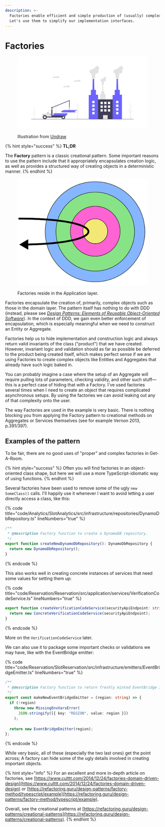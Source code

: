```yaml
---
description: >-
  Factories enable efficient and simple production of (usually) complex objects.
  Let's use them to simplify our implementation interfaces.
---
```


# Factories

<figure><img src="../.gitbook/assets/undraw_factory_dy0a.png" alt=""><figcaption><p>Illustration from <a href="https://undraw.co/">Undraw</a></p></figcaption></figure>

{% hint style="success" %}
**TL;DR**

The **Factory** pattern is a classic creational pattern. Some important reasons to use the pattern include that it appropriately encapsulates creation logic, as well as provides a structured way of creating objects in a deterministic manner.
{% endhint %}

<figure><img src="../.gitbook/assets/CA + DDD selected 3.png" alt=""><figcaption><p>Factories reside in the Application layer.</p></figcaption></figure>

Factories encapsulate the creation of, primarily, complex objects such as those in the domain layer. The pattern itself has nothing to do with DDD (instead, please see [_Design Patterns: Elements of Reusable Object-Oriented Software_](https://www.goodreads.com/book/show/85009.Design_Patterns)). In the context of DDD, we gain even better enforcement of encapsulation, which is especially meaningful when we need to construct an Entity or Aggregate.

Factories help us to hide implementation and construction logic and always return valid invariants of the class ("product") that we have created. However, invariant logic and validation should as far as possible be deferred to the product being created itself, which makes perfect sense if we are using Factories to create complex objects like Entities and Aggregates that already have such logic baked in.&#x20;

You can probably imagine a case where the setup of an Aggregate will require pulling lots of parameters, checking validity, and other such stuff—this is a perfect case of hiding that with a Factory. I've used factories several times when I need to create an object that requires complicated asynchronous setups. By using the factories we can avoid leaking out any of that complexity onto the user.

The way Factories are used in the example is very basic. There is nothing blocking you from applying the Factory pattern to creational methods on Aggregates or Services themselves (see for example Vernon 2013, p.391/397).

## Examples of the pattern

To be fair, there are no good uses of "proper" and complex factories in Get-A-Room.

{% hint style="success" %}
Often you will find factories in an object-oriented class shape, but here we will use a more TypeScript-idiomatic way of using functions.
{% endhint %}

Several factories have been used to remove some of the ugly `new SomeClass()` calls. I'll happily use it whenever I want to avoid letting a user directly access a class, like this:

{% code title="code/Analytics/SlotAnalytics/src/infrastructure/repositories/DynamoDbRepository.ts" lineNumbers="true" %}

```typescript
/**
 * @description Factory function to create a DynamoDB repository.
 */
export function createNewDynamoDbRepository(): DynamoDbRepository {
  return new DynamoDbRepository();
}
```

{% endcode %}

This also works well in creating concrete instances of services that need some values for setting them up:

{% code title="code/Reservation/Reservation/src/application/services/VerificationCodeService.ts" lineNumbers="true" %}

```typescript
export function createVerificationCodeService(securityApiEndpoint: string) {
  return new ConcreteVerificationCodeService(securityApiEndpoint);
}
```

{% endcode %}

More on the `VerificationCodeService` later.

We can also use it to package some important checks or validations we may have, like with the EventBridge emitter:

{% code title="code/Reservation/SlotReservation/src/infrastructure/emitters/EventBridgeEmitter.ts" lineNumbers="true" %}

```typescript
/**
 * @description Factory function to return freshly minted EventBridge instance.
 */
export const makeNewEventBridgeEmitter = (region: string) => {
  if (!region)
    throw new MissingEnvVarsError(
      JSON.stringify([{ key: "REGION", value: region }])
    );

  return new EventBridgeEmitter(region);
};
```

{% endcode %}

While very basic, all of these (especially the two last ones) get the point across; A factory can hide some of the ugly details involved in creating important objects.

{% hint style="info" %}
For an excellent and more in-depth article on factories, see [https://www.culttt.com/2014/12/24/factories-domain-driven-design](https://www.culttt.com/2014/12/24/factories-domain-driven-design) or [https://refactoring.guru/design-patterns/factory-method/typescript/example](https://refactoring.guru/design-patterns/factory-method/typescript/example).

Overall, see the creational patterns at [https://refactoring.guru/design-patterns/creational-patterns](https://refactoring.guru/design-patterns/creational-patterns).
{% endhint %}
